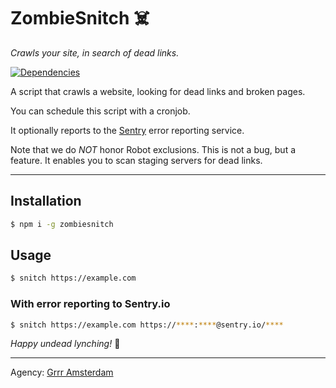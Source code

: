 # ZombieSnitch ☠️

_Crawls your site, in search of dead links._

[![Dependencies](https://david-dm.org/grrr-amsterdam/schoolwijzer-dead-link-checker.svg)](https://david-dm.org/grrr-amsterdam/schoolwijzer-dead-link-checker)



A script that crawls a website, looking for dead links and broken pages.

You can schedule this script with a cronjob.

It optionally reports to the [Sentry](https://sentry.io) error reporting service.

Note that we do _NOT_ honor Robot exclusions. This is not a bug, but a feature.
It enables you to scan staging servers for dead links.

____________________

## Installation

```bash
$ npm i -g zombiesnitch
```

## Usage

```bash
$ snitch https://example.com
```

### With error reporting to Sentry.io

```bash
$ snitch https://example.com https://****:****@sentry.io/****
```


_Happy undead lynching!_ 💫

____________________

Agency: [Grrr Amsterdam](https://grrr.nl)
